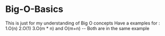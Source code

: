 # Big-O-Basics
This is just for my understanding of Big O concepts
Have a examples for :
1.O(n)
2.O(1)
3.O(m * n) and O(m+n) -- Both are in the same example
